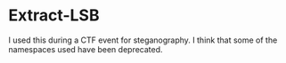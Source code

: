 # Extract-LSB
I used this during a CTF event for steganography.  I think that some of the namespaces used have been deprecated.
